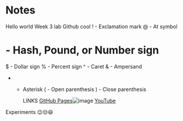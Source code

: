 # Notes
Hello world 
Week 3 lab 
Github cool
! - Exclamation mark
@ - At symbol
# - Hash, Pound, or Number sign
$ - Dollar sign
% - Percent sign
^ - Caret
& - Ampersand
* - Asterisk
( - Open parenthesis
) - Close parenthesis

    LINKS
    [GitHub Pages](https://pages.github.com/)![image](https://github.com/user-attachments/assets/8cb4d63e-8cfe-4f86-9e63-a076e60d2dbf)
[YouTube](https://www.youtube.com/)

Experiments
😉😒😆
